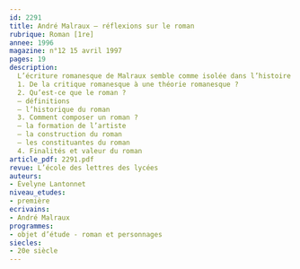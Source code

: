 ```yaml
---
id: 2291
title: André Malraux – réflexions sur le roman
rubrique: Roman [1re]
annee: 1996
magazine: n°12 15 avril 1997
pages: 19
description: 
  L’écriture romanesque de Malraux semble comme isolée dans l’histoire littéraire du roman contemporain. Mais cet isolement du roman se retrouve dans le vaste ensemble des écrits malruciens. Quelles sont les contributions de Malraux à la réflexion sur la littérature, et plus spécifiquement sur le roman ?
  1. De la critique romanesque à une théorie romanesque ?
  2. Qu’est-ce que le roman ?
  – définitions
  – l’historique du roman
  3. Comment composer un roman ?
  – la formation de l’artiste
  – la construction du roman
  – les constituantes du roman
  4. Finalités et valeur du roman
article_pdf: 2291.pdf
revue: L’école des lettres des lycées
auteurs:
- Évelyne Lantonnet
niveau_etudes:
- première
ecrivains:
- André Malraux
programmes:
- objet d’étude - roman et personnages
siecles:
- 20e siècle
---
```

